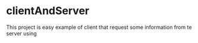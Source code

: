 # clientAndServer
This project is easy example of client that request some information from te server using 
